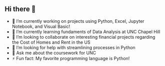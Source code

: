 ## Hi there 👋

- 🔭 I’m currently working on projects using Python, Excel, Jupyter Notebook, and Visual Basic!
- 🌱 I’m currently learning fundaments of Data Analysis at UNC Chapel Hill
- 👯 I’m looking to collaborate on interesting financial projects regarding the Cost of Homes and Rent in the US
- 🤔 I’m looking for help with streamlining processes in Python
- 💬 Ask me about the coursework for UNC
- ⚡ Fun fact: My favorite programming language is Python!
